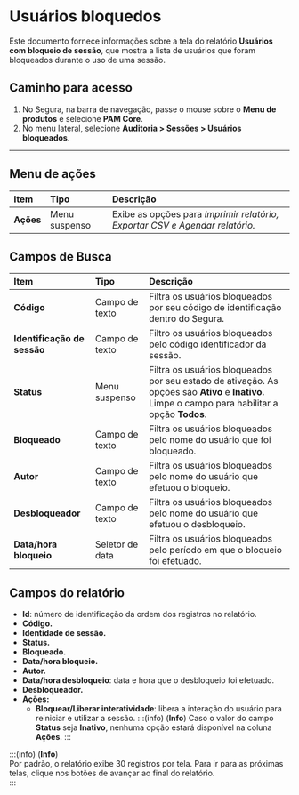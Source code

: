 # Usuários bloquedos

Este documento fornece informações sobre a tela do relatório **Usuários com bloqueio de sessão**, que mostra a lista de usuários que foram bloqueados durante o uso de uma sessão.

## Caminho para acesso

1. No Segura, na barra de navegação, passe o mouse sobre o **Menu de produtos** e selecione **PAM Core**.  
2. No menu lateral, selecione **Auditoria > Sessões > Usuários bloqueados**.

---
## Menu de ações

| Item  | Tipo | Descrição |
| :---- | :---- | :---- |
| **Ações** | Menu suspenso | Exibe as opções para *Imprimir relatório, Exportar CSV e Agendar relatório.* |

## Campos de Busca

| Item | Tipo | Descrição |
| :---- | :---- | :---- |
| **Código** | Campo de texto | Filtra os usuários bloqueados por seu código de identificação dentro do Segura. |
| **Identificação de sessão** | Campo de texto | Filtro os usuários bloqueados pelo código identificador da sessão. |
| **Status** | Menu suspenso | Filtra os usuários bloqueados por seu estado de ativação. As opções são **Ativo** e **Inativo.** Limpe o campo para habilitar a opção **Todos**. |
| **Bloqueado** | Campo de texto | Filtra os usuários bloqueados pelo nome do usuário que foi bloqueado. |
| **Autor** | Campo de texto | Filtra os usuários bloqueados pelo nome do usuário que efetuou o bloqueio. |
| **Desbloqueador** | Campo de texto | Filtra os usuários bloqueados pelo nome do usuário que efetuou o desbloqueio. |
| **Data/hora bloqueio** | Seletor de data | Filtra os usuários bloqueados pelo período em que o bloqueio foi efetuado. |

## Campos do relatório

* **Id**: número de identificação da ordem dos registros no relatório.  
* **Código.**  
* **Identidade de sessão.**  
* **Status.**  
* **Bloqueado.**  
* **Data/hora bloqueio.**  
* **Autor.**  
* **Data/hora desbloqueio**: data e hora que o desbloqueio foi efetuado.  
* **Desbloqueador.**  
* **Ações:**  
  * **Bloquear/Liberar interatividade**: libera a interação do usuário para reiniciar e utilizar a sessão.
    :::(info) (**Info**)
    Caso o valor do campo **Status** seja **Inativo**, nenhuma opção estará disponível na coluna **Ações**.
    :::

:::(info) (**Info**)  
Por padrão, o relatório exibe 30 registros por tela. Para ir para as próximas telas, clique nos botões de avançar ao final do relatório.  
:::
